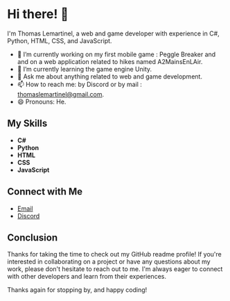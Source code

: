 # Hi there! 👋

I'm Thomas Lemartinel, a web and game developer with experience in C#, Python, HTML, CSS, and JavaScript. 

- 🔭 I’m currently working on my first mobile game : Peggle Breaker and and on a web application related to hikes named A2MainsEnLAir.
- 🌱 I’m currently learning the game engine Unity.
- 💬 Ask me about anything related to web and game development.
- 📫 How to reach me: by Discord or by mail : thomaslemartinel@gmail.com.
- 😄 Pronouns: He.

## My Skills

- **C#**
- **Python** 
- **HTML** 
- **CSS** 
- **JavaScript** 


## Connect with Me

- [Email](mailto:thomaslemartinel@gmail.com)
- [Discord](https://discord.com/invite/kcS4TzjFhv)

## Conclusion
Thanks for taking the time to check out my GitHub readme profile! If you're interested in collaborating on a project or have any questions about my work, please don't hesitate to reach out to me. I'm always eager to connect with other developers and learn from their experiences.

Thanks again for stopping by, and happy coding!
